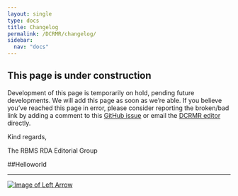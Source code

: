 ```yaml
---
layout: single
type: docs
title: Changelog
permalink: /DCRMR/changelog/
sidebar:
  nav: "docs"
---
```


## This page is under construction

Development of this page is temporarily on hold, pending future developments. We will add this page as soon as we’re able. If you believe you’ve reached this page in error, please consider reporting the broken/bad link by adding a comment to this [GitHub issue](https://github.com/rbms-bsc/DCRMR/issues/26) or email the [DCRMR editor](mailto:dcrm.rda@gmail.com) directly.

Kind regards,

The RBMS RDA Editorial Group

##Helloworld

---

[![Image of Left Arrow](https://rbms-bsc.github.io/DCRMR/assets/pictures/navigation/Arrow_Left.png "Glossary")](/DCRMR/glossary/)

